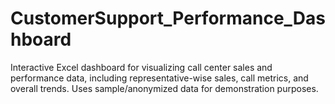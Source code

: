 # CustomerSupport_Performance_Dashboard
Interactive Excel dashboard for visualizing call center sales and performance data, including representative-wise sales, call metrics, and overall trends. Uses sample/anonymized data for demonstration purposes.
